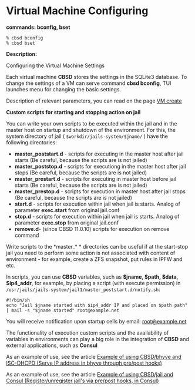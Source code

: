 # Virtual Machine Configuring

**commands: bconfig, bset**

```
% cbsd bconfig
% cbsd bset
```
**Description:**

Configuring the Virtual Machine Settings

Each virtual machine **CBSD** stores the settings in the SQLite3 database. To change the settings of a VM can serve command **cbsd bconfig**, TUI launches menu for changing the basic settings.

Description of relevant parameters, you can read on the page [VM create](https://www.bsdstore.ru/en/12.0.x/wf_bcreate_ssi.html)

**Custom scripts for starting and stopping action on jail**

You can write your own scripts to be executed within the jail and in the master host on startup and shutdown of the environment. For this, the system directory of jail ( `$workdir/jails-system/$jname/` ) have the following directories:


* **master_poststart.d** - scripts for executing in the master host after jail starts (Be careful, because the scripts are is not jailed)
* **master_poststop.d** - scripts for executiong in the master host after jail stops (Be careful, because the scripts are is not jailed)
* **master_prestart.d** - scripts for executing in master host before jail starts (Be careful, because the scripts are is not jailed)
* **master_prestop.d** - scripts for execution in master host after jail stops (Be careful, because the scripts are is not jailed)
* **start.d** - scripts for execution within jail when jail is starts. Analog of parameter **exec.start** from original jail.conf
* **stop.d** - scripts for execution within jail when jail is starts. Analog of parameter **exec.stop** from original jail.conf
* **remove.d**- (since CBSD 11.0.10) scripts for execution on remove command

Write scripts to the *master_\* * directories can be useful if at the start-stop jail you need to perform some action is not associated with content of environment - for example, create a ZFS snapshot, put rules in IPFW and etc.

In scripts, you can use **CBSD** variables, such as **$jname, $path, $data, $ip4_addr**, for example, by placing a script (with execute permission) in `/usr/jails/jails-system/jail1/master_poststart.d/notify.sh`:

```
#!/bin/sh
echo "Jail $jname started with $ip4_addr IP and placed on $path path" | mail -s "$jname started" root@example.net
```

You will receive notification upon startup cells by email: root@example.net

The functionality of execution custom scripts and the availability of variables in environments can play a big role in the integration of **CBSD** and external applications, such as **Consul**

As an example of use, see the article [Example of using CBSD/bhyve and ISC-DHCPD (Serve IP address in bhyve through pre/post hooks)](https://www.bsdstore.ru/en/articles/cbsd_vm_hook_dhcpd.html)

As an example of use, see the article [Example of using CBSD/jail and Consul (Register/unregister jail's via pre/post hooks, in Consul)](https://www.bsdstore.ru/en/articles/cbsd_jail_hook_consul.html)
